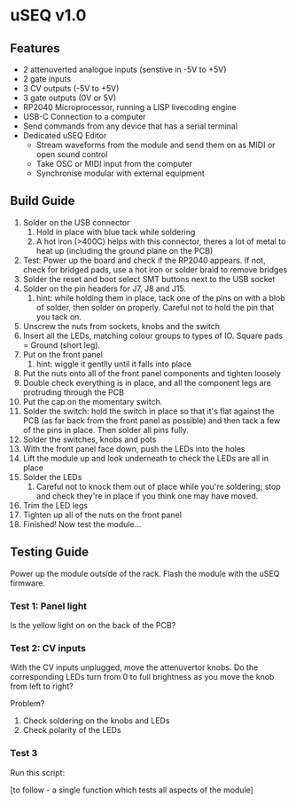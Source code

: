 # uSEQ v1.0

## Features

- 2 attenuverted analogue inputs (senstive in -5V to +5V)
- 2 gate inputs
- 3 CV outputs (-5V to +5V)
- 3 gate outputs (0V or 5V)
- RP2040 Microprocessor, running a LISP livecoding engine
- USB-C Connection to a computer
- Send commands from any device that has a serial terminal
- Dedicated uSEQ Editor
  - Stream waveforms from the module and send them on as MIDI or open sound control
  - Take OSC or MIDI input from the computer
  - Synchronise modular with external equipment

## Build Guide

1. Solder on the USB connector
    1. Hold in place with blue tack while soldering
    2. A hot iron (>400C) helps with this connector, theres a lot of metal to heat up (including the ground plane on the PCB)
2. Test: Power up the board and check if the RP2040 appears.  If not, check for bridged pads, use a hot iron or solder braid to remove bridges
3. Solder the reset and boot select SMT buttons next to the USB socket
4. Solder on the pin headers for J7, J8 and J15.
    1. hint: while holding them in place, tack one of the pins on with a blob of solder, then solder on properly. Careful not to hold the pin that you tack on.
5. Unscrew the nuts from sockets, knobs and the switch
6. Insert all the LEDs, matching colour groups to types of IO. Square pads = Ground (short leg).
7. Put on the front panel
    1. hint: wiggle it gentlly until it falls into place
8. Put the nuts onto all of the front panel components and tighten loosely
9. Double check everything is in place, and all the component legs are protruding through the PCB
10. Put the cap on the momentary switch.
11. Solder the switch: hold the switch in place so that it's flat against the PCB (as far back from the front panel as possible) and then tack a few of the pins in place. Then solder all pins fully.
12. Solder the switches, knobs and pots
13. With the front panel face down, push the LEDs into the holes
14. Lift the module up and look underneath to check the LEDs are all in place
15. Solder the LEDs
    1. Careful not to knock them out of place while you're soldering; stop and check they're in place if you think one may have moved.
16. Trim the LED legs
17. Tighten up all of the nuts on the front panel
18. Finished! Now test the module...

## Testing Guide

Power up the module outside of the rack. Flash the module with the uSEQ firmware.

### Test 1: Panel light

Is the yellow light on on the back of the PCB?

### Test 2: CV inputs

With the CV inputs unplugged, move the attenuvertor knobs.  Do the corresponding LEDs turn from 0 to full brightness as you move the knob from left to right?

Problem?  

1. Check soldering on the knobs and LEDs
2. Check polarity of the LEDs


### Test 3

Run this script:

[to follow - a single function which tests all aspects of the module]
